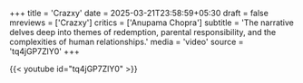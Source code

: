 +++
title = 'Crazxy'
date = 2025-03-21T23:58:59+05:30
draft = false
mreviews = ['Crazxy']
critics = ['Anupama Chopra']
subtitle = 'The narrative delves deep into themes of redemption, parental responsibility, and the complexities of human relationships.'
media = 'video'
source = 'tq4jGP7ZlY0'
+++

{{< youtube id="tq4jGP7ZlY0" >}}
